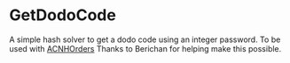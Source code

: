# GetDodoCode

A simple hash solver to get a dodo code using an integer password. To be used with [ACNHOrders](https://github.com/berichan/SysBot.ACNHOrders)
Thanks to Berichan for helping make this possible.
